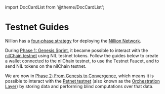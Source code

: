 import DocCardList from '@theme/DocCardList';

# Testnet Guides

Nillion has a [four-phase strategy](https://nillion.com/news/589/) for deploying the [Nillion Network](/network).

During [Phase 1: Genesis Sprint](https://nillion.com/news/589/), it became possible to interact with the [nilChain testnet](/network#nilchain-testnet) using NIL testnet tokens. Follow the guides below to create a wallet connected to the nilChain testnet, to use the Testnet Faucet, and to send NIL tokens on the nilChain testnet.

<DocCardList/>

We are now in [Phase 2: From Genesis to Convergence](https://nillion.com/news/817/), which means it is possible to interact with the [Petnet testnet](/network#petnet-testnet) (also known as the [Orchestration Layer](/network#dual-network-architecture)) by storing data and performing blind computations over that data.

